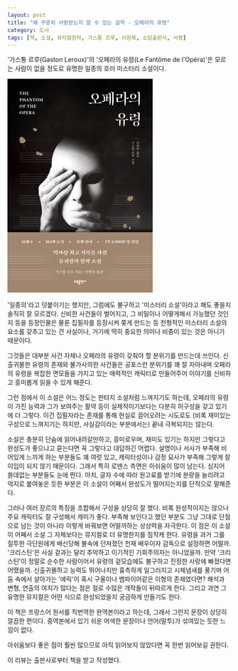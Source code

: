```yaml
---
layout: post
title: "왜 꾸준히 사랑받는지 알 수 있는 걸작 - 오페라의 유령"
category: 도서
tags: [책, 소설, 뮤지컬원작, 가스통 르루, 이원복, 소담출판사, 서평]
---
```


'가스통 르루(Gaston Leroux)'의
'오페라의 유령(Le Fantôme de l'Opéra)'은
모르는 사람이 없을 정도로 유명한 일종의 호러 미스터리 소설이다.

![표지](/images/le-fantome-de-lopera-book-h480.jpg)

'일종의'라고 덧붙이기는 했지만, 그럼에도 불구하고 '미스터리 소설'이라고 해도 좋을지 솔직히 잘 모르겠다.
신비한 사건들이 벌어지고,
그 비밀이나 어떻게해서 가능했던 것인지 등을 등장인물은 물론 집필자를 등장시켜 쫒게 만드는 등
전형적인 미스터리 소설의 요소를 갖추고 있는 건 사실이나,
거기에 딱히 중요한 의미나 비중이 있는 것은 아니기 때문이다.

그것들은 대부분 사건 자체나 오페라의 유령이 갖춰야 할 분위기를 만드는데 쓰인다.
신출귀몰한 유령의 존재와 불가사의한 사건들은 공포스런 분위기를 꽤 잘 자아내며
오페라의 유령을 복잡한 면모들을 가지고 있는 매력적인 캐릭터로 만들어주어
이야기를 신비하고 흥미롭게 읽을 수 있게 해준다.

그런 점에서 이 소설은 어느 정도는 판타지 소설처럼 느껴지기도 하는데,
오페라의 유령이 가진 능력과 그가 보여주는 활약 등이 실제적이기보다는 다분히 허구성을 갖고 있기에 더 그렇다.
이건 집필자라는 존재를 통해 현실로 끌어오려는 시도로도 (비록 재미있는 구성으로 느껴지기는 하지만, 사실감이라는 부분에서는) 끝내 극복되지는 않는다.

소설은 충분히 단숨에 읽어내려갈만하고, 흥미로우며, 재미도 있기는 하지만
그렇다고 완성도가 좋으냐고 묻는다면 꼭 그렇다고 대답하긴 어렵다.
설명이나 서사가 부족해 비어있게 느끼게 하는 부분들도 꽤 여럿 있고,
캐릭터성이나 감정 묘사가 부족해 그렇게 잘 이입이 되지 않기 때문이다.
그래서 특히 로맨스 측면은 아쉬움이 많이 남는다.
심지어 쓸데없는 부분들도 눈에 띈다.
마치, 글자 수에 따라 원고료를 받기에 분량을 늘리려고 억지로 붙여놓은 듯한 부분<!-- 감독들의 일화가 실로 그렇다. -->은
이 소설이 어째서 완성도가 떨어지는지를 단적으로 말해준다.

그러나 여러 장르의 특징을 조합해서 구성을 상당히 잘 했다.
비록 완성적이지는 않으나 주요 캐릭터도 잘 구성해서 캐미가 좋다.
부족해 보인다고 했던 부분도 그냥 그대로 단점으로 남는 것이 아니라 이렇게 바꿔보면 어떨까하는 상상력을 자극한다.
이 점은 이 소설이 어째서 소설 그 자체보다는 뮤지컬로 더 유명한지를 짐작케 한다.
유령을 과거 그를 질투한 극단원에게 배신당해 불속에 던져졌던 천재 배우이자 감독으로 설정하면 어떨까.
'크리스틴'은 사실 겉과는 달리 추악하고 이기적인 기회주의자는 아니었을까.
만약 '크리스틴'이 정말로 순수한 사람이어서 유령의 겉모습에도 불구하고 진정한 사랑에 빠졌다면 어땠을까.
신출귀몰하고 능력도 뛰어나지만 흉측하게 일그러지고 시체냄새를 풍기며 어둠 속에서 살아가는 '에릭'이 혹시 구울이나 뱀파이어같은 이형의 존재였다면?
해석과 변형, 연출의 여지가 많다는 점은 절로 수많은 개작들이 뒤따르게 한다.
그리고 과연 그 유명한 뮤지컬은 어떤 식으로 완성되었을지 궁금하게 만들기도 한다.

이 책은 프랑스어 원서를 직번역한 완역본이라고 하는데,
그래서 그런지 문장이 상당히 깔끔한 편이다.
중역본에서 있기 쉬운 어색한 문장이나 언어(말투)가 섞여있는 듯한 느낌이 없다.

아쉬움보다 좋은 점이 훨씬 많으므로
아직 읽어보지 않았다면 꼭 한번 읽어보길 권한다.



<div class="im im-info">
이 리뷰는 출판사로부터 책을 받고 작성했다.
</div>
